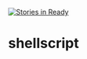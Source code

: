 [![Stories in Ready](https://badge.waffle.io/sureshecom/shellscript.png?label=ready&title=Ready)](https://waffle.io/sureshecom/shellscript)
# shellscript
